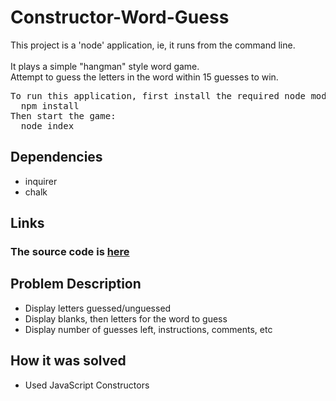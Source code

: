 # Constructor-Word-Guess
This project is a 'node' application, ie, it runs from the command line.<br>
<br>
It plays a simple "hangman" style word game.<br>
Attempt to guess the letters in the word within 15 guesses to win.<br>

<pre>
To run this application, first install the required node modules:
  npm install
Then start the game:
  node index
</pre>
## Dependencies
- inquirer
- chalk

## Links

### The source code is [here](https://github.com/philgraetz/Constructor-Word-Guess "Github source repo")

## Problem Description
+ Display letters guessed/unguessed
+ Display blanks, then letters for the word to guess
+ Display number of guesses left, instructions, comments, etc

## How it was solved
- Used JavaScript Constructors




